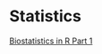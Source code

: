 # Statistics

[Biostatistics in R Part 1](https://www.kaggle.com/ruslankl/bio-statistics-in-r-part-1)
